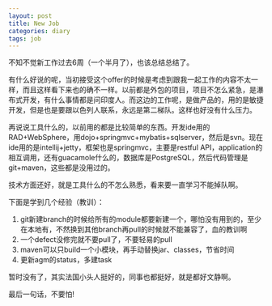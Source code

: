```yaml
---
layout: post
title: New Job
categories: diary
tags: job
---
```

不知不觉新工作过去6周（一个半月了），也该总结总结了。

有什么好说的呢，当初接受这个offer的时候是考虑到跟我一起工作的内容不太一样，而且这样看下来也的确不一样。以前都是外包的项目，项目不怎么紧急，是瀑布式开发，有什么事情都是问印度人。而这边的工作呢，是做产品的，用的是敏捷开发，但是也是要跟以色列人联系，永远是第二梯队。这样也好没有什么压力。

再说说工具什么的，以前用的都是比较简单的东西。开发ide用的RAD+WebSphere，用dojo+springmvc+mybatis+sqlserver，然后是svn。现在ide用的是intellij+jetty，框架也是springmvc，主要是restful API，application的相互调用，还有guacamole什么的，数据库是PostgreSQL，然后代码管理是git+maven，这些都是没用过的。

技术方面还好，就是工具什么的不怎么熟悉，看来要一直学习不能掉队啊。

下面是学到几个经验（教训）：
1. git新建branch的时候给所有的module都要新建一个，哪怕没有用到的，至少在本地有，不然换到其他branch再pull的时候就不能兼容了，血的教训啊
2. 一个defect没修完就不要pull了，不要轻易的pull
3. maven可以只build一个小模块，再手动替换jar、classes，节省时间
4. 更新agm的status，多建task

暂时没有了，其实法国小头人挺好的，同事也都挺好，就是都好文静啊。

最后一句话，不要怕!
